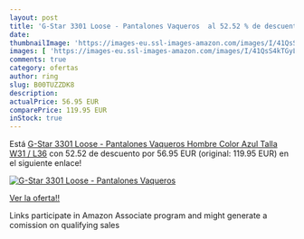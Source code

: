 ```yaml
---
layout: post
title: 'G-Star 3301 Loose - Pantalones Vaqueros  al 52.52 % de descuento'
date: 
thumbnailImage: 'https://images-eu.ssl-images-amazon.com/images/I/41QsS4kTGyL._SL200_.jpg'
images: [ 'https://images-eu.ssl-images-amazon.com/images/I/41QsS4kTGyL._SL200_.jpg' ]
comments: true
category: ofertas
author: ring
slug: B00TUZZDK8
description:
actualPrice: 56.95 EUR
comparePrice: 119.95 EUR
inStock: true
---
```


Está [G-Star 3301 Loose - Pantalones Vaqueros Hombre  Color Azul  Talla W31 / L36](https://www.amazon.es/dp/B00TUZZDK8/?tag=tolees-21) con 52.52 de descuento por 56.95 EUR (original: 119.95 EUR) en el siguiente enlace!

[![G-Star 3301 Loose - Pantalones Vaqueros ](https://images-eu.ssl-images-amazon.com/images/I/41QsS4kTGyL._SL200_.jpg)](https://www.amazon.es/dp/B00TUZZDK8/?tag=tolees-21)

[Ver la oferta!!](https://www.amazon.es/dp/B00TUZZDK8/?tag=tolees-21)

Links participate in Amazon Associate program and might generate a comission on qualifying sales


